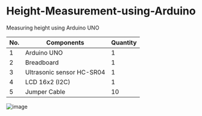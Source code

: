 # Height-Measurement-using-Arduino
Measuring height using Arduino UNO

| No. | Components                | Quantity |
|-----|---------------------------|----------|
| 1   | Arduino UNO               |     1    |
| 2   | Breadboard                |     1    |
| 3   | Ultrasonic sensor HC-SR04 |     1    |
| 4   | LCD 16x2 (I2C)            |     1    |
| 5   | Jumper Cable              |     10   |

![image](https://github.com/ezzzandi/Height-Measurement-using-Arduino/assets/38080159/3a3df36c-e751-415f-a643-7b552ed5f6af)

